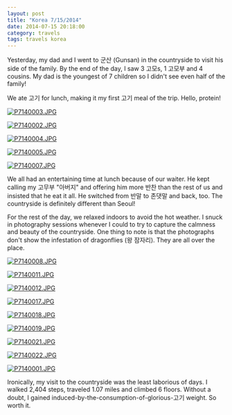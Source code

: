 ```yaml
---
layout: post
title: "Korea 7/15/2014"
date: 2014-07-15 20:18:00
category: travels 
tags: travels korea
---
```

Yesterday, my dad and I went to 군산 (Gunsan) in the countryside to visit his side of the family. By the end of the day, I saw 3 고모s, 1 고모부 and 4 cousins. My dad is the youngest of 7 children so I didn't see even half of the family!

We ate 고기 for lunch, making it my first 고기 meal of the trip. Hello, protein!

[![P7140003.JPG](https://d23f6h5jpj26xu.cloudfront.net/xqbmeu3kansuda_small.jpg)](http://img.svbtle.com/xqbmeu3kansuda.jpg)

[![P7140002.JPG](https://d23f6h5jpj26xu.cloudfront.net/ncq7oz6yolj8mw_small.jpg)](http://img.svbtle.com/ncq7oz6yolj8mw.jpg)

[![P7140004.JPG](https://d23f6h5jpj26xu.cloudfront.net/xjbaskhfpfptmw_small.jpg)](http://img.svbtle.com/xjbaskhfpfptmw.jpg)

[![P7140005.JPG](https://d23f6h5jpj26xu.cloudfront.net/wizxkhju7lcb7a_small.jpg)](http://img.svbtle.com/wizxkhju7lcb7a.jpg)

[![P7140007.JPG](https://d23f6h5jpj26xu.cloudfront.net/eymflwhkq8apsa_small.jpg)](http://img.svbtle.com/eymflwhkq8apsa.jpg)

We all had an entertaining time at lunch because of our waiter. He kept calling my 고무부 "아버지" and offering him more 반찬 than the rest of us and insisted that he eat it all. He switched from 반말 to 존댓말 and back, too. The countryside is definitely different than Seoul!

For the rest of the day, we relaxed indoors to avoid the hot weather. I snuck in photography sessions whenever I could to try to capture the calmness and beauty of the countryside. One thing to note is that the photographs don't show the infestation of dragonflies (왕 잠자리). They are all over the place.

[![P7140008.JPG](https://d23f6h5jpj26xu.cloudfront.net/tcaptlicir7e0q_small.jpg)](http://img.svbtle.com/tcaptlicir7e0q.jpg)

[![P7140011.JPG](https://d23f6h5jpj26xu.cloudfront.net/zbuqewixwufngw_small.jpg)](http://img.svbtle.com/zbuqewixwufngw.jpg)

[![P7140012.JPG](https://d23f6h5jpj26xu.cloudfront.net/b7p6wumcyclxmg_small.jpg)](http://img.svbtle.com/b7p6wumcyclxmg.jpg)

[![P7140017.JPG](https://d23f6h5jpj26xu.cloudfront.net/at8umkhjrcyu5a_small.jpg)](http://img.svbtle.com/at8umkhjrcyu5a.jpg)

[![P7140018.JPG](https://d23f6h5jpj26xu.cloudfront.net/6opkmc1bi1qjnw_small.jpg)](http://img.svbtle.com/6opkmc1bi1qjnw.jpg)

[![P7140019.JPG](https://d23f6h5jpj26xu.cloudfront.net/fhv1dptrl26ccg_small.jpg)](http://img.svbtle.com/fhv1dptrl26ccg.jpg)

[![P7140021.JPG](https://d23f6h5jpj26xu.cloudfront.net/u3yrytcvbvkmza_small.jpg)](http://img.svbtle.com/u3yrytcvbvkmza.jpg)

[![P7140022.JPG](https://d23f6h5jpj26xu.cloudfront.net/wqko1kfu3et4a_small.jpg)](http://img.svbtle.com/wqko1kfu3et4a.jpg)

[![P7140001.JPG](https://d23f6h5jpj26xu.cloudfront.net/cumhinacat7jwa_small.jpg)](http://img.svbtle.com/cumhinacat7jwa.jpg)

Ironically, my visit to the countryside was the least laborious of days. I walked 2,404 steps, traveled 1.07 miles and climbed 6 floors. Without a doubt, I gained induced-by-the-consumption-of-glorious-고기 weight. So worth it.
